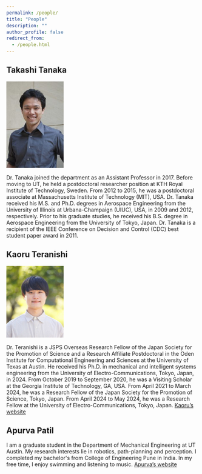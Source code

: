 ```yaml
---
permalink: /people/
title: "People"
description: ""
author_profile: false
redirect_from: 
  - /people.html
---
```

Takashi Tanaka
---
<img src="/images/tanaka-199x300.jpg#left" width="30%" alt="profile image">

Dr. Tanaka joined the department as an Assistant Professor in 2017. Before moving to UT, he held a postdoctoral researcher position at KTH Royal Institute of Technology, Sweden. From 2012 to 2015, he was a postdoctoral associate at Massachusetts Institute of Technology (MIT), USA. Dr. Tanaka received his M.S. and Ph.D. degrees in Aerospace Engineering from the University of Illinois at Urbana-Champaign (UIUC), USA, in 2009 and 2012, respectively. Prior to his graduate studies, he received his B.S. degree in Aerospace Engineering from the University of Tokyo, Japan. Dr. Tanaka is a recipient of the IEEE Conference on Decision and Control (CDC) best student paper award in 2011.

Kaoru Teranishi
---
<img src="/images/profile_zoom-1-240x300.png#left" width="30%" alt="profile image">

Dr. Teranishi is a JSPS Overseas Research Fellow of the Japan Society for the Promotion of Science and a Research Affiliate Postdoctoral in the Oden Institute for Computational Engineering and Sciences at the University of Texas at Austin. He received his Ph.D. in mechanical and intelligent systems engineering from the University of Electro-Communications, Tokyo, Japan, in 2024. From October 2019 to September 2020, he was a Visiting Scholar at the Georgia Institute of Technology, GA, USA. From April 2021 to March 2024, he was a Research Fellow of the Japan Society for the Promotion of Science, Tokyo, Japan. From April 2024 to May 2024, he was a Research Fellow at the University of Electro-Communications, Tokyo, Japan. [Kaoru’s website](https://kaoruteranishi.xyz/)

Apurva Patil
---

I am a graduate student in the Department of Mechanical Engineering at UT Austin. My research interests lie in robotics, path-planning and perception. I completed my bachelor's from College of Engineering Pune in India. In my free time, I enjoy swimming and listening to music. [Apurva’s website](https://patil-apurva.github.io/portfolio/)
